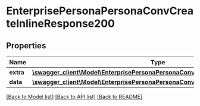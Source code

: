 # EnterprisePersonaPersonaConvCreateInlineResponse200

## Properties
Name | Type | Description | Notes
------------ | ------------- | ------------- | -------------
**extra** | [**\swagger_client\Model\EnterprisePersonaPersonaConvCreateExtraBody**](EnterprisePersonaPersonaConvCreateExtraBody.md) |  | [optional] 
**data** | [**\swagger_client\Model\EnterprisePersonaPersonaConvCreateInlineResponse200Data**](EnterprisePersonaPersonaConvCreateInlineResponse200Data.md) |  | [optional] 

[[Back to Model list]](../README.md#documentation-for-models) [[Back to API list]](../README.md#documentation-for-api-endpoints) [[Back to README]](../README.md)

